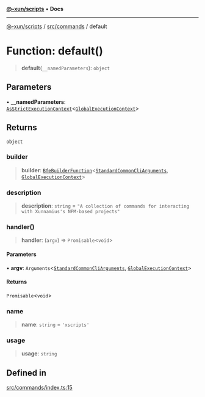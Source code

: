 [**@-xun/scripts**](../../../README.md) • **Docs**

***

[@-xun/scripts](../../../README.md) / [src/commands](../README.md) / default

# Function: default()

> **default**(`__namedParameters`): `object`

## Parameters

• **\_\_namedParameters**: [`AsStrictExecutionContext`](../../../lib/@black-flag/extensions/type-aliases/AsStrictExecutionContext.md)\<[`GlobalExecutionContext`](../../configure/type-aliases/GlobalExecutionContext.md)\>

## Returns

`object`

### builder

> **builder**: [`BfeBuilderFunction`](../../../lib/@black-flag/extensions/type-aliases/BfeBuilderFunction.md)\<[`StandardCommonCliArguments`](../../../lib/@-xun/cli-utils/extensions/type-aliases/StandardCommonCliArguments.md), [`GlobalExecutionContext`](../../configure/type-aliases/GlobalExecutionContext.md)\>

### description

> **description**: `string` = `"A collection of commands for interacting with Xunnamius's NPM-based projects"`

### handler()

> **handler**: (`argv`) => `Promisable`\<`void`\>

#### Parameters

• **argv**: `Arguments`\<[`StandardCommonCliArguments`](../../../lib/@-xun/cli-utils/extensions/type-aliases/StandardCommonCliArguments.md), [`GlobalExecutionContext`](../../configure/type-aliases/GlobalExecutionContext.md)\>

#### Returns

`Promisable`\<`void`\>

### name

> **name**: `string` = `'xscripts'`

### usage

> **usage**: `string`

## Defined in

[src/commands/index.ts:15](https://github.com/Xunnamius/xscripts/blob/326b67f320920677552b3ade3981268ca8a3447c/src/commands/index.ts#L15)
